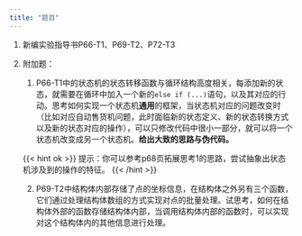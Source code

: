 ```yaml
---
title: "题目"
---
```

1. 新编实验指导书P66-T1、P69-T2、P72-T3

2. 附加题：

   1. P66-T1中的状态机的状态转移函数与循环结构高度相关，每添加新的状态，就需要在循环中加入一个新的`else if (...)`语句，以及其对应的行动。思考如何实现一个状态机**通用**的框架，当状态机对应的问题改变时（比如对应自动售货机问题，此时面临新的状态定义、新的状态转换方式以及新的状态对应的操作），可以只修改代码中很小一部分，就可以将一个状态机改变成另一个状态机。**给出大致的思路与伪代码。**

    {{< hint ok >}}
    提示：你可以参考p68页拓展思考1的思路，尝试抽象出状态机涉及到的操作的特征。
    {{< /hint >}}

   2. P69-T2中结构体内部存储了点的坐标信息，在结构体之外另有三个函数，它们通过处理结构体数组的方式实现对点的批量处理。试思考，如何在结构体外部的函数存储结构体内部，当调用结构体内部的函数时，可以实现对这个结构体内的其他信息进行处理。


